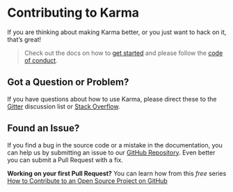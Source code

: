 # Contributing to Karma
If you are thinking about making Karma better, or you just want to hack on it, that’s great!

> Check out the docs on how to [get started][docs_contributing] and please follow
> the [code of conduct](CODE_OF_CONDUCT.md).


## Got a Question or Problem?

If you have questions about how to use Karma, please direct these to the [Gitter][gitter]
discussion list or [Stack Overflow][stackoverflow].

## Found an Issue?
If you find a bug in the source code or a mistake in the documentation, you can help us by
submitting an issue to our [GitHub Repository][github_newissue]. Even better you can submit a Pull Request
with a fix.

**Working on your first Pull Request?** You can learn how from this *free* series
[How to Contribute to an Open Source Project on GitHub](egghead_series)

[docs_contributing]: http://karma-runner.github.io/0.13/dev/contributing.html
[gitter]: https://gitter.im/karma-runner/karma
[stackoverflow]: http://stackoverflow.com/questions/tagged/karma-runner
[github_newissue]: https://github.com/karma-runner/karma/issues/new
[egghead_series]: https://egghead.io/series/how-to-contribute-to-an-open-source-project-on-github
